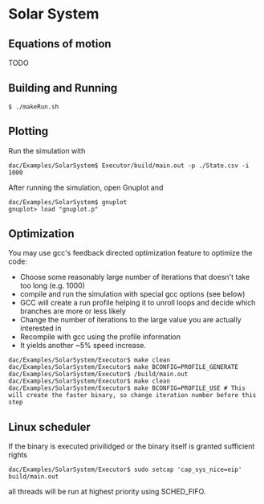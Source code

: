 # Solar System

## Equations of motion

TODO

## Building and Running
```console
$ ./makeRun.sh
```

## Plotting
Run the simulation with 

```console
dac/Examples/SolarSystem$ Executor/build/main.out -p ./State.csv -i 1000
```

After running the simulation, open Gnuplot and

```console
dac/Examples/SolarSystem$ gnuplot 
gnuplot> load "gnuplot.p"
```

## Optimization
You may use gcc's feedback directed optimization feature to optimize the code: 
* Choose some reasonably large number of iterations that doesn't take too long (e.g. 1000)
* compile and run the simulation with special gcc options (see below)
* GCC will create a run profile helping it to unroll loops and decide which branches are more or less likely
* Change the number of iterations to the large value you are actually interested in
* Recompile with gcc using the profile information
* It yields another ~5% speed increase.

```console
dac/Examples/SolarSystem/Executor$ make clean
dac/Examples/SolarSystem/Executor$ make BCONFIG=PROFILE_GENERATE
dac/Examples/SolarSystem/Executor$ /build/main.out
dac/Examples/SolarSystem/Executor$ make clean
dac/Examples/SolarSystem/Executor$ make BCONFIG=PROFILE_USE # This will create the faster binary, so change iteration number before this step
```

## Linux scheduler
If the binary is executed privilidged or the binary itself is granted sufficient rights

```console
dac/Examples/SolarSystem/Executor$ sudo setcap 'cap_sys_nice=eip' build/main.out
```

all threads will be run at highest priority using SCHED_FIFO.
